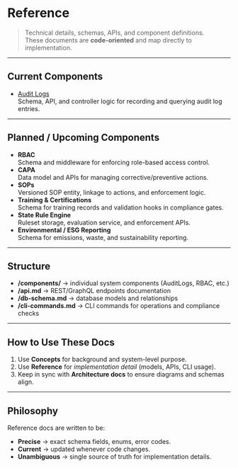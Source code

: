 # Reference

> Technical details, schemas, APIs, and component definitions.  
> These documents are **code-oriented** and map directly to implementation.

---

## Current Components
- [Audit Logs](components/AuditLogs.md)  
  Schema, API, and controller logic for recording and querying audit log entries.

---

## Planned / Upcoming Components
- **RBAC**  
  Schema and middleware for enforcing role-based access control.
- **CAPA**  
  Data model and APIs for managing corrective/preventive actions.
- **SOPs**  
  Versioned SOP entity, linkage to actions, and enforcement logic.
- **Training & Certifications**  
  Schema for training records and validation hooks in compliance gates.
- **State Rule Engine**  
  Ruleset storage, evaluation service, and enforcement APIs.
- **Environmental / ESG Reporting**  
  Schema for emissions, waste, and sustainability reporting.

---

## Structure
- **/components/** → individual system components (AuditLogs, RBAC, etc.)  
- **/api.md** → REST/GraphQL endpoints documentation  
- **/db-schema.md** → database models and relationships  
- **/cli-commands.md** → CLI commands for operations and compliance checks  

---

## How to Use These Docs
1. Use **Concepts** for background and system-level purpose.  
2. Use **Reference** for *implementation detail* (models, APIs, CLI usage).  
3. Keep in sync with **Architecture docs** to ensure diagrams and schemas align.  

---

## Philosophy
Reference docs are written to be:
- **Precise** → exact schema fields, enums, error codes.  
- **Current** → updated whenever code changes.  
- **Unambiguous** → single source of truth for implementation details.
